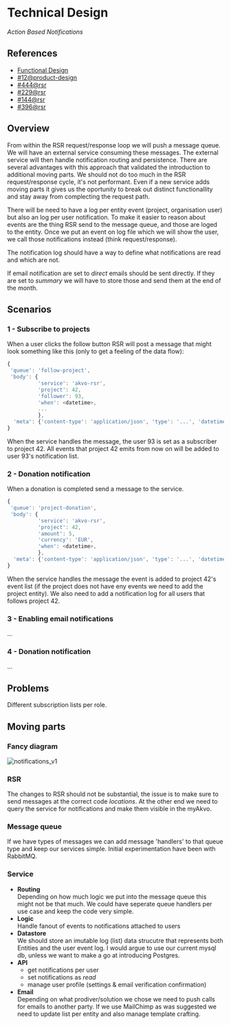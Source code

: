 # Technical Design
*Action Based Notifications*

## References
- [Functional Design](https://github.com/akvo/akvo-product-design/blob/master/RSR/Features/12-ActionBasedNotifications/FunctionalDesign/ActionBasedNotifications.md)
- [#12@product-design](https://github.com/akvo/akvo-product-design/issues/12)
- [#444@rsr](https://github.com/akvo/akvo-rsr/issues/444)
- [#229@rsr](https://github.com/akvo/akvo-rsr/issues/229)
- [#144@rsr](https://github.com/akvo/akvo-rsr/issues/144)
- [#396@rsr](https://github.com/akvo/akvo-rsr/issues/396)


## Overview
From within the RSR request/response loop we will push a message queue. We will have an external service consuming these messages. The external service will then handle notification routing and persistence. There are several advantages with this approach that validated the introduction to additional moving parts. We should not do too much in the RSR request/response cycle, it's not performant. Even if a new service adds moving parts it gives us the oportunity to break out distinct functionallity and stay away from complecting the request path.

There will be need to have a log per entity event (project, organisation user) but also an log per user notification. To make it easier to reason about events are the thing RSR send to the message queue, and those are loged to the entity. Once we put an event on log file which we will show the user, we call those notifications instead (think request/response). 

The notification log should have a way to define what notifications are read and which are not. 

If email notification are set to *direct* emails should be sent directly. If they are set to *summary* we will have to store those and send them at the end of the month.


## Scenarios

### 1 - Subscribe to projects
When a user clicks the follow button RSR will post a message that might look something like this (only to get a feeling of the data flow):

```javascript
{
 'queue': 'follow-project',
 'body': {
 		  'service': 'akvo-rsr',
 		  'project': 42,
          'follower': 93,
          'when': <datetime>,
          ...
          },
  'meta': {'content-type': 'application/json', 'type': '...', 'datetime': '?'}
}
```

When the service handles the message, the user 93 is set as a subscriber to project 42. All events that project 42 emits from now on will be added to user 93's notification list.


### 2 - Donation notification
When a donation is completed send a message to the service.

```javascript
{
 'queue': 'project-donation',
 'body': {
 		  'service': 'akvo-rsr',
 		  'project': 42,
 		  'amount': 5,
 		  'currency': 'EUR',
 		  'when': <datetime>,
          },
  'meta': {'content-type': 'application/json', 'type': '...', 'datetime': '?'}
}
```

When the service handles the message the event is added to project 42's event list (if the project does not have eny events we need to add the project entity). We also need to add a notification log for all users that follows project 42.


### 3 - Enabling email notifications
...

### 4 - Donation notification
...

## Problems
Different subscription lists per role.


## Moving parts

### Fancy diagram
![notifications_v1](https://f.cloud.github.com/assets/31837/2193159/bb336552-9877-11e3-8594-e560c39aaee4.png)


### RSR
The changes to RSR should not be substantial, the issue is to make sure to send messages at the correct code *locations*. At the other end we need to query the service for notifications and make them visible in the myAkvo. 

### Message queue
If we have types of messages we can add message 'handlers' to that queue type and keep our services simple. Initial experimentation have been with RabbitMQ. 

### Service
- **Routing**  
  Depending on how much logic we put into the message queue this might not be that much. We could have seperate queue handlers per use case and keep the code very simple.
- **Logic**  
  Handle fanout of events to notifications attached to users
- **Datastore**  
  We should store an imutable log (list) data strucutre that represents both Entities and the user event log. I would argue to use our current mysql db, unless we want to make a go at introducing Postgres.
- **API**  
  - get notifications per user
  - set notifications as *read*
  - manage user profile (settings & email verification confirmation)
- **Email**  
  Depending on what prodiver/solution we chose we need to push calls for emails to another party. If we use MailChimp as was suggested we need to update list per entity and also manage template crafting.

